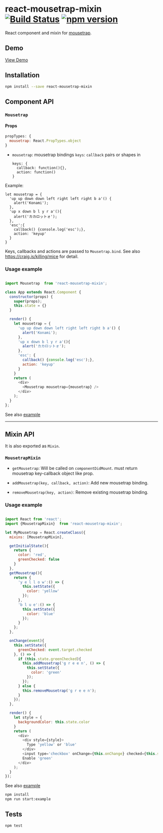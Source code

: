 # react-mousetrap-mixin [![Build Status](https://travis-ci.org/georgeOsdDev/react-mousetrap-mixin.svg?branch=develop)](https://travis-ci.org/georgeOsdDev/react-mousetrap-mixin) [![npm version](https://badge.fury.io/js/react-mousetrap-mixin.svg)](http://badge.fury.io/js/react-mousetrap-mixin)

React component and mixin for [mousetrap](https://github.com/ccampbell/mousetrap).

## Demo

[View Demo](http://georgeosddev.github.io/react-mousetrap-mixin/example/)

## Installation

```bash
npm install --save react-mousetrap-mixin
```

## Component API

### `Mousetrap`

#### Props

```javascript
propTypes: {
  mousetrap: React.PropTypes.object
}
```

  * `mousetrap`:
    mousetrap bindings `keys`: `callback` pairs or shapes in
    ```
    keys: {
      callback: function(){},
      action: function()
    }
    ```

Example:
```
let mousetrap = {
  'up up down down left right left right b a'() {
    alert('Konami');
  },
  'up x down b l y r a'(){
    alert('カカロットォ');
  },
  'esc':{
    callback() {console.log('esc');},
    action: 'keyup'
  }
}
```
Keys, callbacks and actions are passed to `Mousetrap.bind`.
See also https://craig.is/killing/mice for detail.


### Usage example

```javascript

import Mousetrap  from 'react-mousetrap-mixin';

class App extends React.Component {
  constructor(props) {
    super(props);
    this.state = {}
  }

  render() {
    let mousetrap = {
      'up up down down left right left right b a'() {
        alert('Konami');
      },
      'up x down b l y r a'(){
        alert('カカロットォ');
      },
      'esc': {
        callback() {console.log('esc');},
        action: 'keyup'
      }
    }
    return (
      <div>
        <Mousetrap mousetrap={mousetrap} />
      </div>
    );
  }
};
```

See also [example](https://github.com/georgeOsdDev/react-mousetrap-mixin/tree/develop/example)

---

## Mixin API

It is also exported as `Mixin`.

### `MousetrapMixin`

  * `getMousetrap`:
    Will be called on `componentDidMount`.
    must return mousetrap key-callback object like prop.

  * `addMousetrap(key, callback, action)`:
    Add new mousetrap binding.

  * `removeMousetrap(key, action)`:
    Remove existing mousetrap binding.


### Usage example

```javascript

import React from 'react';
import {MousetrapMixin}  from 'react-mousetrap-mixin';

let MyMousetrap = React.createClass({
  mixins: [MousetrapMixin],

  getInitialState(){
    return {
      color: 'red',
      greenChecked: false
    }
  },
  getMousetrap(){
    return {
      'y e l l o w':() => {
        this.setState({
          color: 'yellow'
        });
      },
      'b l u e':() => {
        this.setState({
          color: 'blue'
        });
      }
    };
  },

  onChange(event){
    this.setState({
      greenChecked: event.target.checked
    }, () => {
      if (this.state.greenChecked){
        this.addMousetrap('g r e e n', () => {
          this.setState({
            color: 'green'
          });
        });
      } else {
        this.removeMousetrap('g r e e n');
      }
    });
  },

  render() {
    let style = {
      backgroundColor: this.state.color
    }
    return (
      <div>
        <div style={style}>
          Type 'yellow' or 'blue'
        </div>
        <input type='checkbox' onChange={this.onChange} checked={this.state.greenChecked} />
        Enable 'green'
      </div>
    );
  }
});
```

See also [example](https://github.com/georgeOsdDev/react-mousetrap-mixin/tree/develop/example/MyMousetrap.js)

```bash
npm install
npm run start:example
```

## Tests

```bash
npm test
```